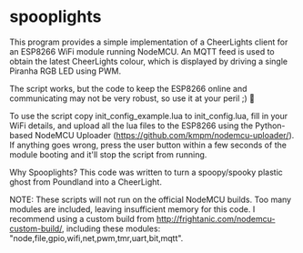 # spooplights

This program provides a simple implementation of a CheerLights client for an
ESP8266 WiFi module running NodeMCU. An MQTT feed is used to obtain the latest
CheerLights colour, which is displayed by driving a single Piranha RGB LED using
PWM.

The script works, but the code to keep the ESP8266 online and communicating may
not be very robust, so use it at your peril ;) 👻

To use the script copy init_config_example.lua to init_config.lua, fill in your
WiFi details, and upload all the lua files to the ESP8266 using the Python-based
NodeMCU Uploader (https://github.com/kmpm/nodemcu-uploader/). If anything goes
wrong, press the user button within a few seconds of the module booting and
it'll stop the script from running.

Why Spooplights? This code was written to turn a spoopy/spooky plastic ghost
from Poundland into a CheerLight.

NOTE: These scripts will not run on the official NodeMCU builds. Too many
modules are included, leaving insufficient memory for this code. I recommend
using a custom build from http://frightanic.com/nodemcu-custom-build/,
including these modules: "node,file,gpio,wifi,net,pwm,tmr,uart,bit,mqtt".
